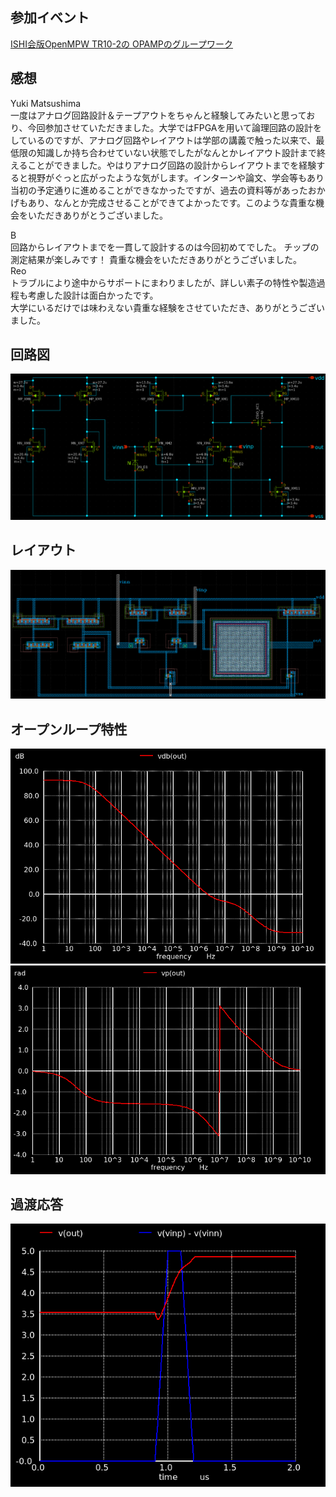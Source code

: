 ## 参加イベント
[ISHI会版OpenMPW TR10-2の OPAMPのグループワーク](https://ishi-kai.org/openmpw/shuttle/tr10/2025/08/01/shuttle_ISHI-Kai_OpenMPW-TR10-2_start.html)
　
## 感想
Yuki Matsushima  
一度はアナログ回路設計＆テープアウトをちゃんと経験してみたいと思っており、今回参加させていただきました。大学ではFPGAを用いて論理回路の設計をしているのですが、アナログ回路やレイアウトは学部の講義で触った以来で、最低限の知識しか持ち合わせていない状態でしたがなんとかレイアウト設計まで終えることができました。やはりアナログ回路の設計からレイアウトまでを経験すると視野がぐっと広がったような気がします。インターンや論文、学会等もあり当初の予定通りに進めることができなかったですが、過去の資料等があったおかげもあり、なんとか完成させることができてよかったです。このような貴重な機会をいただきありがとうございました。

B  
回路からレイアウトまでを一貫して設計するのは今回初めてでした。
チップの測定結果が楽しみです！
貴重な機会をいただきありがとうございました。  
Reo  
トラブルにより途中からサポートにまわりましたが、詳しい素子の特性や製造過程も考慮した設計は面白かったです。  
大学にいるだけでは味わえない貴重な経験をさせていただき、ありがとうございました。

## 回路図
![Schematic](images/schematic.png)

## レイアウト
![Layout](images/layout.png)


## オープンループ特性
![利得](images/gain.png)
![位相](images/phase.png)


## 過渡応答
![スルーレート](images/tran.png)
